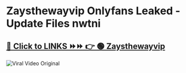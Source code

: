 
 # Zaysthewayvip Onlyfans Leaked - Update Files nwtni

## <h2><a href="https://clipsfans.com/Zaysthewayvip&ref=git">🔗 Click to LINKS ⏩⏩ 👉 🟢 Zaysthewayvip </a></h2>

<a href="https://clipsfans.com/Zaysthewayvip&ref=git" rel="nofollow" data-target="animated-image.originalLink"><img src="https://i.ibb.co.com/xMMVF88/686577567.gif" alt="Viral Video Original" style="max-width: 100%; display: inline-block;" data-target="animated-image.originalImage"></a>

